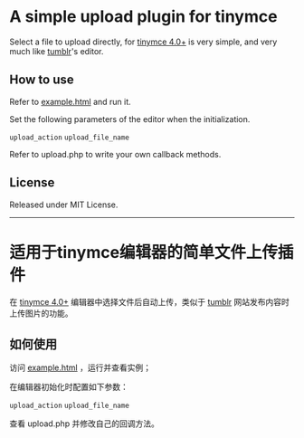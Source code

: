 A simple upload plugin for tinymce
=======================================

Select a file to upload directly, for [tinymce 4.0+](http://www.tinymce.com) is very simple, and very much like [tumblr](http://www.tumblr.com/)'s editor.

How to use
----------

Refer to [example.html](http://zhaoda.github.io/tinymce-upload/example.html) and run it.

Set the following parameters of the editor when the initialization.

`upload_action` `upload_file_name`

Refer to upload.php to write your own callback methods.

License
-------

Released under MIT License.

- - -

适用于tinymce编辑器的简单文件上传插件
=======================================

在 [tinymce 4.0+](http://www.tinymce.com) 编辑器中选择文件后自动上传，类似于 [tumblr](http://www.tumblr.com/) 网站发布内容时上传图片的功能。

如何使用
----------

访问 [example.html](http://zhaoda.github.io/tinymce-upload/example.html) ，运行并查看实例；

在编辑器初始化时配置如下参数：

`upload_action` `upload_file_name`

查看 upload.php 并修改自己的回调方法。

